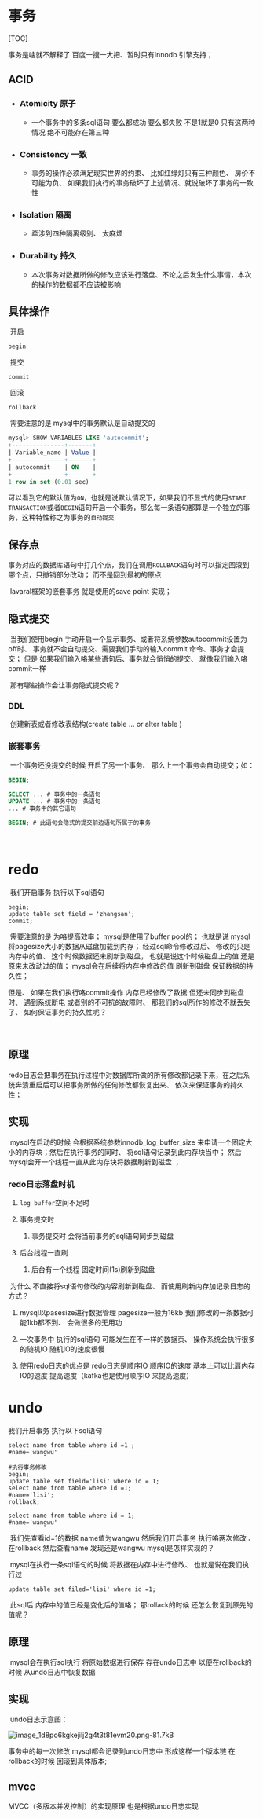 # 事务

[TOC]

事务是啥就不解释了  百度一搜一大把、暂时只有Innodb 引擎支持；



## ACID

- ### Atomicity 	 原子

  - 一个事务中的多条sql语句  要么都成功 要么都失败 不是1就是0  只有这两种情况 绝不可能存在第三种

- ### Consistency      一致

  - 事务的操作必须满足现实世界的约束、 比如红绿灯只有三种颜色、 房价不可能为负、 如果我们执行的事务破坏了上述情况、就说破坏了事务的一致性

- ### Isolation           隔离

  - 牵涉到四种隔离级别、 太麻烦

- ### Durability         持久

  - 本次事务对数据所做的修改应该进行落盘、不论之后发生什么事情，本次的操作的数据都不应该被影响

    



## 具体操作

​	开启

```
begin
```

​	提交

```
commit
```

​	回滚

```
rollback
```

​	需要注意的是   mysql中的事务默认是自动提交的  

```sql
mysql> SHOW VARIABLES LIKE 'autocommit';
+---------------+-------+
| Variable_name | Value |
+---------------+-------+
| autocommit    | ON    |
+---------------+-------+
1 row in set (0.01 sec)
```

可以看到它的默认值为`ON`，也就是说默认情况下，如果我们不显式的使用`START TRANSACTION`或者`BEGIN`语句开启一个事务，那么每一条语句都算是一个独立的事务，这种特性称之为事务的`自动提交`

## 保存点

​	事务对应的数据库语句中打几个点，我们在调用`ROLLBACK`语句时可以指定回滚到哪个点，只撤销部分改动； 而不是回到最初的原点

​	lavaral框架的嵌套事务 就是使用的save point 实现；	



## 隐式提交

​	当我们使用begin 手动开启一个显示事务、或者将系统参数autocommit设置为off时、 事务就不会自动提交、需要我们手动的输入commit 命令、事务才会提交； 但是 如果我们输入咯某些语句后、事务就会悄悄的提交、 就像我们输入咯commit一样

​	那有哪些操作会让事务隐式提交呢？ 

### 	DDL

​		创建新表或者修改表结构(create table  ...  or alter table )

### 	嵌套事务

​		一个事务还没提交的时候  开启了另一个事务、 那么上一个事务会自动提交；如：

```sql
BEGIN;

SELECT ... # 事务中的一条语句
UPDATE ... # 事务中的一条语句
... # 事务中的其它语句

BEGIN; # 此语句会隐式的提交前边语句所属于的事务
```

​	



# redo

​	 我们开启事务 执行以下sql语句

```
begin;
update table set field = 'zhangsan';
commit;
```

​	需要注意的是  为咯提高效率； mysql是使用了buffer pool的； 也就是说 mysql将pagesize大小的数据从磁盘加载到内存； 经过sql命令修改过后、 修改的只是内存中的值、 这个时候数据还未刷新到磁盘，  也就是说这个时候磁盘上的值 还是原来未改动过的值； mysql会在后续将内存中修改的值 刷新到磁盘 保证数据的持久性；



但是、  如果在我们执行咯commit操作   内存已经修改了数据  但还未同步到磁盘时、  遇到系统断电 或者别的不可抗的故障时、  那我们的sql所作的修改不就丢失了、   如何保证事务的持久性呢？

​	

## 	原理

​	 redo日志会把事务在执行过程中对数据库所做的所有修改都记录下来，在之后系统奔溃重启后可以把事务所做的任何修改都恢复出来、 依次来保证事务的持久性；

## 	实现

​	mysql在启动的时候  会根据系统参数innodb_log_buffer_size 来申请一个固定大小的内存块；然后在执行事务的同时、 将sql语句记录到此内存块当中； 然后mysql会开一个线程一直从此内存块将数据刷新到磁盘 ；

### 	redo日志落盘时机

1. `log buffer`空间不足时

2. 事务提交时

   1. 事务提交时  会将当前事务的sql语句同步到磁盘

3. 后台线程一直刷

   1. 后台有一个线程 固定时间(1s)刷新到磁盘

   

     



​	为什么 不直接将sql语句修改的内容刷新到磁盘、 而使用刷新内存加记录日志的方式？

1. mysql以pasesize进行数据管理  pagesize一般为16kb  我们修改的一条数据可能1kb都不到、 会做很多的无用功

2. 一次事务中 执行的sql语句   可能发生在不一样的数据页、 操作系统会执行很多的随机IO  随机IO的速度很慢

3. 使用redo日志的优点是  redo日志是顺序IO  顺序IO的速度 基本上可以比肩内存IO的速度 提高速度（kafka也是使用顺序IO 来提高速度）

   



# undo

 我们开启事务 执行以下sql语句

```
select name from table where id =1 ;
#name='wangwu'

#执行事务修改
begin;
update table set field='lisi' where id = 1;
select name from table where id =1;
#name='lisi';
rollback;

select name from table where id = 1;
#name='wangwu'

```



​	我们先查看id=1的数据  name值为wangwu  然后我们开启事务 执行咯两次修改 、在rollback  然后查看name 发现还是wangwu   mysql是怎样实现的？

​	 mysql在执行一条sql语句的时候  将数据在内存中进行修改、  也就是说在我们执行过

```
update table set filed='lisi' where id =1;
```

​	此sql后  内存中的值已经是变化后的值咯；  那rollack的时候  还怎么恢复到原先的值呢？





## 	原理

​		mysql会在执行sql执行 将原始数据进行保存  存在undo日志中  以便在rollback的时候 从undo日志中恢复数据





## 	实现

​	undo日志示意图：

![image_1d8po6kgkejilj2g4t3t81evm20.png-81.7kB](https://user-gold-cdn.xitu.io/2019/4/19/16a33e277a98dbec?imageView2/0/w/1280/h/960/format/webp/ignore-error/1)

事务中的每一次修改  mysql都会记录到undo日志中  形成这样一个版本链   在rollback的时候  回滚到具体版本;



## mvcc

   MVCC（多版本并发控制）的实现原理   也是根据undo日志实现